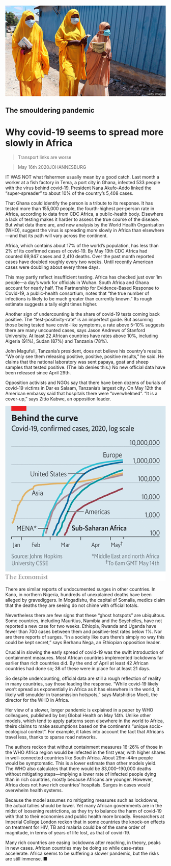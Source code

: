 ![](./images/20200516_MAP001_0.jpg)

## The smouldering pandemic

# Why covid-19 seems to spread more slowly in Africa

> Transport links are worse

> May 16th 2020JOHANNESBURG

IT WAS NOT what fishermen usually mean by a good catch. Last month a worker at a fish factory in Tema, a port city in Ghana, infected 533 people with the virus behind covid-19. President Nana Akufo-Addo linked the “super-spreader” to about 10% of the country’s 5,408 cases.

That Ghana could identify the person is a tribute to its response. It has tested more than 155,000 people, the fourth-highest per-person rate in Africa, according to data from CDC Africa, a public-health body. Elsewhere a lack of testing makes it harder to assess the true course of the disease. But what data there are, and new analysis by the World Health Organisation (WHO), suggest the virus is spreading more slowly in Africa than elsewhere—and that its path will vary across the continent.

Africa, which contains about 17% of the world’s population, has less than 2% of its confirmed cases of covid-19. By May 13th CDC Africa had counted 69,947 cases and 2,410 deaths. Over the past month reported cases have doubled roughly every two weeks. Until recently American cases were doubling about every three days.

This may partly reflect insufficient testing. Africa has checked just over 1m people—a day’s work for officials in Wuhan. South Africa and Ghana account for nearly half. The Partnership for Evidence-Based Response to Covid-19, a public-health consortium, notes that “the true number of infections is likely to be much greater than currently known.” Its rough estimate suggests a tally eight times higher.

Another sign of undercounting is the share of covid-19 tests coming back positive. The “test-positivity-rate” is an imperfect guide. But assuming those being tested have covid-like symptoms, a rate above 5-10% suggests there are many uncounted cases, says Jason Andrews of Stanford University. At least 22 African countries have rates above 10%, including Algeria (91%), Sudan (87%) and Tanzania (78%).

John Magufuli, Tanzania’s president, does not believe his country’s results. “We only see them releasing positive, positive, positive results,” he said. He claims that the national laboratory was sent papaya, goat and sheep samples that tested positive. (The lab denies this.) No new official data have been released since April 29th.

Opposition activists and NGOs say that there have been dozens of burials of covid-19 victims in Dar es Salaam, Tanzania’s largest city. On May 12th the American embassy said that hospitals there were “overwhelmed”. “It is a cover-up,” says Zitto Kabwe, an opposition leader.

![](./images/20200516_MAC594.png)

There are similar reports of undocumented surges in other countries. In Kano, in northern Nigeria, hundreds of unexplained deaths have been alleged by gravediggers. In Mogadishu, the capital of Somalia, medics claim that the deaths they are seeing do not chime with official totals.

Nevertheless there are few signs that these “ghost hotspots” are ubiquitous. Some countries, including Mauritius, Namibia and the Seychelles, have not reported a new case for two weeks. Ethiopia, Rwanda and Uganda have fewer than 700 cases between them and positive-test rates below 1%. Nor are there reports of surges. “In a society like ours there’s simply no way this could be kept secret,” says Berhanu Nega, an Ethiopian opposition leader.

Crucial in slowing the early spread of covid-19 was the swift introduction of containment measures. Most African countries implemented lockdowns far earlier than rich countries did. By the end of April at least 42 African countries had done so; 38 of these were in place for at least 21 days.

So despite undercounting, official data are still a rough reflection of reality in many countries, say those leading the response. “While covid-19 likely won’t spread as exponentially in Africa as it has elsewhere in the world, it likely will smoulder in transmission hotspots,” says Matshidiso Moeti, the director for the WHO in Africa.

Her view of a slower, longer pandemic is explained in a paper by WHO colleagues, published by  bmj Global Health on May 14th. Unlike other models, which tend to apply patterns seen elsewhere in the world to Africa, theirs claims to make assumptions based on the continent’s “unique socio-ecological context”. For example, it takes into account the fact that Africans travel less, thanks to sparse road networks.

The authors reckon that without containment measures 16-26% of those in the WHO Africa region would be infected in the first year, with higher shares in well-connected countries like South Africa. About 29m-44m people would be symptomatic. This is a lower estimate than other models yield. The WHO also calculates that there would be 83,000–190,000 deaths without mitigating steps—implying a lower rate of infected people dying than in rich countries, mostly because Africans are younger. However, Africa does not have rich countries’ hospitals. Surges in cases would overwhelm health systems.

Because the model assumes no mitigating measures such as lockdowns, the actual tallies should be lower. Yet many African governments are in the midst of loosening restrictions, as they try to balance the harm of covid-19 with that to their economies and public health more broadly. Researchers at Imperial College London reckon that in some countries the knock-on effects on treatment for HIV, TB and malaria could be of the same order of magnitude, in terms of years of life lost, as that of covid-19.

Many rich countries are easing lockdowns after reaching, in theory, peaks in new cases. African countries may be doing so while case-rates accelerate. Africa seems to be suffering a slower pandemic, but the risks are still immense. ■